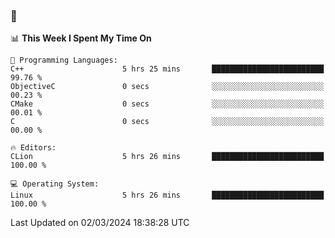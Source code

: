 ### 👋

<!--START_SECTION:waka-->
📊 **This Week I Spent My Time On** 

```text
💬 Programming Languages: 
C++                      5 hrs 25 mins       █████████████████████████   99.76 % 
ObjectiveC               0 secs              ░░░░░░░░░░░░░░░░░░░░░░░░░   00.23 % 
CMake                    0 secs              ░░░░░░░░░░░░░░░░░░░░░░░░░   00.01 % 
C                        0 secs              ░░░░░░░░░░░░░░░░░░░░░░░░░   00.00 % 

🔥 Editors: 
CLion                    5 hrs 26 mins       █████████████████████████   100.00 % 

💻 Operating System: 
Linux                    5 hrs 26 mins       █████████████████████████   100.00 % 
```


 Last Updated on 02/03/2024 18:38:28 UTC
<!--END_SECTION:waka-->
